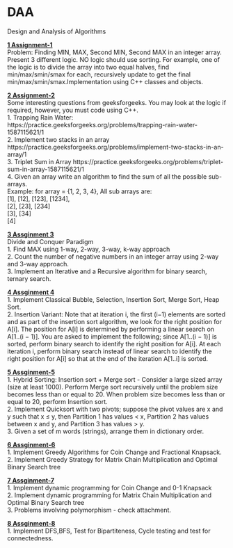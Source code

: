 # DAA
Design and Analysis of Algorithms
<p><b><ins>1 Assignment-1</ins></b><br>
Problem: Finding MIN, MAX, Second MIN, Second MAX in an integer array. Present 3 different logic. NO logic should use sorting. For example, one of the logic is to divide the array into two equal halves, find min/max/smin/smax for each, recursively update to get the final min/max/smin/smax.Implementation using C++ classes and objects.</p>
<p><b><ins>2 Assignment-2</ins></b><br>
Some interesting questions from geeksforgeeks. You may look at the logic if required, however, you must
code using C++.<br>
1. Trapping Rain Water:
https://practice.geeksforgeeks.org/problems/trapping-rain-water-1587115621/1<br>
2. Implement two stacks in an array
https://practice.geeksforgeeks.org/problems/implement-two-stacks-in-an-array/1<br>
3. Triplet Sum in Array
https://practice.geeksforgeeks.org/problems/triplet-sum-in-array-1587115621/1<br>
4. Given an array write an algorithm to find the sum of all the possible sub-arrays.<br>
Example: for array = {1, 2, 3, 4}, All sub arrays are:<br>
[1], [12], [123], [1234],<br>
[2], [23], [234]<br>
[3], [34]<br>
[4]</p>
<p><b><ins>3 Assginment 3</ins></b><br>
Divide and Conquer Paradigm<br>
1. Find MAX using 1-way, 2-way, 3-way, k-way approach<br>
2. Count the number of negative numbers in an integer array using 2-way and 3-way approach.<br>
3. Implement an Iterative and a Recursive algorithm for binary search, ternary search.</p>
</p><b><ins>4 Assginment 4</ins></b><br>
1. Implement Classical Bubble, Selection, Insertion Sort, Merge Sort, Heap Sort.<br>
2. Insertion Variant: Note that at iteration i, the first (i−1) elements are sorted and as part of the insertion sort algorithm, we look for the right position for A[i]. The position for A[i] is determined by performing a linear search on A[1..(i − 1)]. You are asked to implement the following; since A[1..(i − 1)] is sorted, perform binary search to identify the right position for A[i]. At each iteration i, perform binary search instead of linear search to identify the right position for A[i] so that at the end of the iteration A[1..i] is sorted.</p>
<p><b><ins>5 Assginment-5</b></ins><br>
1. Hybrid Sorting: Insertion sort + Merge sort - Consider a large sized array (size at least 1000). Perform Merge sort recursively until the problem size becomes less than or equal to 20. When problem size becomes less than or equal to 20, perform Insertion sort.<br>
2. Implement Quicksort with two pivots; suppose the pivot values are x and y such that x ≤ y, then Partition 1 has values < x, Partition 2 has values between x and y, and Partition 3 has values > y.<br>
3. Given a set of m words (strings), arrange them in dictionary order.</p>
<p><b><ins>6 Assginment-6</b></ins><br>
1. Implement Greedy Algorithms for Coin Change and Fractional Knapsack.<br>
2. Implement Greedy Strategy for Matrix Chain Multiplication and Optimal Binary Search tree</p>
<p><b><ins>7 Assginment-7</b></ins><br>
1. Implement dynamic programming for Coin Change and 0-1 Knapsack<br>
2. Implement dynamic programming for Matrix Chain Multiplication and Optimal Binary Search tree<br>
3. Problems involving polymorphism - check attachment.</p>
<p><b><ins>8 Assginment-8</b></ins><br>
1. Implement DFS,BFS, Test for Bipartiteness, Cycle testing and test for connectedness.</p>
